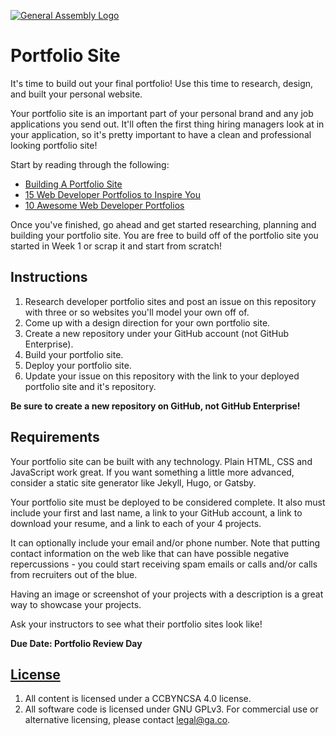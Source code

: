 [![General Assembly Logo](https://camo.githubusercontent.com/1a91b05b8f4d44b5bbfb83abac2b0996d8e26c92/687474703a2f2f692e696d6775722e636f6d2f6b6538555354712e706e67)](https://generalassemb.ly/education/web-development-immersive)

# Portfolio Site

It's time to build out your final portfolio! Use this time to research, design,
and built your personal website.

Your portfolio site is an important part of your personal brand and any job
applications you send out. It'll often the first thing hiring managers look at
in your application, so it's pretty important to have a clean and professional
looking portfolio site!

Start by reading through the following:

* [Building A Portfolio Site](https://git.generalassemb.ly/ga-wdi-lessons/building-a-portfolio-site)
* [15 Web Developer Portfolios to Inspire You](https://medium.freecodecamp.org/15-web-developer-portfolios-to-inspire-you-137fb1743cae)
* [10 Awesome Web Developer Portfolios](https://codeburst.io/10-awesome-web-developer-portfolios-d266b32e6154)

Once you've finished, go ahead and get started researching, planning and
building your portfolio site. You are free to build off of the portfolio site
you started in Week 1 or scrap it and start from scratch!

## Instructions

1. Research developer portfolio sites and post an issue on this repository with
   three or so websites you'll model your own off of.
1. Come up with a design direction for your own portfolio site.
1. Create a new repository under your GitHub account (not GitHub Enterprise).
1. Build your portfolio site.
1. Deploy your portfolio site.
1. Update your issue on this repository with the link to your deployed portfolio
   site and it's repository.

**Be sure to create a new repository on GitHub, not GitHub Enterprise!**

## Requirements

Your portfolio site can be built with any technology. Plain HTML, CSS and
JavaScript work great. If you want something a little more advanced, consider
a static site generator like Jekyll, Hugo, or Gatsby.

Your portfolio site must be deployed to be considered complete. It also must
include your first and last name, a link to your GitHub account, a link to
download your resume, and a link to each of your 4 projects.

It can optionally include your email and/or phone number. Note that putting
contact information on the web like that can have possible negative
repercussions - you could start receiving spam emails or calls and/or calls from
recruiters out of the blue.

Having an image or screenshot of your projects with a description is a great way
to showcase your projects.

Ask your instructors to see what their portfolio sites look like!

**Due Date: Portfolio Review Day**

## [License](LICENSE)

1.  All content is licensed under a CC­BY­NC­SA 4.0 license.
1.  All software code is licensed under GNU GPLv3. For commercial use or
    alternative licensing, please contact legal@ga.co.

